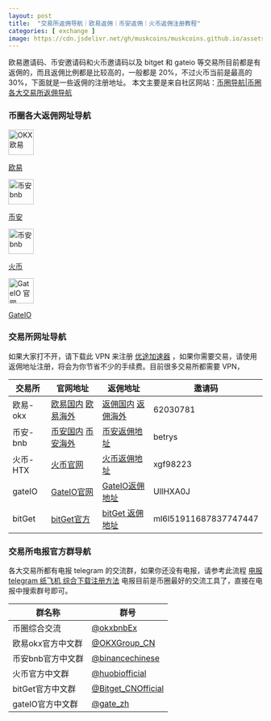 ```yaml
---
layout: post
title:  "交易所返佣导航｜欧易返佣｜币安返佣｜火币返佣注册教程"
categories: [ exchange ]
image: https://cdn.jsdelivr.net/gh/muskcoins/muskcoins.github.io/assets/images/fanyong-coins-index.webp
---
```

欧易邀请码、币安邀请码和火币邀请码以及 bitget 和 gateio 等交易所目前都是有返佣的，而且返佣比例都是比较高的，一般都是 20%，不过火币当前是最高的 30%，下面就是一些返佣的注册地址。
本文主要是来自社区网站：[币圈导航|币圈各大交易所返佣导航](https://tggsearch.github.io/docs/coins-index.html)

### 币圈各大返佣网址导航
<div class='icon-block-body-four'>
  <div class='icon-block-item'>
    <a href="/302.html?target=https://www.okx.com/join/62030781" target="_blank">
        <img src="https://cdn.jsdelivr.net/gh/tggsearch/tggSearch.github.io/assets/img/okx.png" alt="OKX 欧易" height=50px>
        <p>欧易</p>
    </a>
  </div>
   <div class='icon-block-item'>
    <a href="/302.html?target=https://accounts.binance.com/register?ref=betrys" target="_blank">
        <img src="https://cdn.jsdelivr.net/gh/tggsearch/tggSearch.github.io/assets/img/bnb.webp" alt="币安  bnb" height=50px>
        <p>币安</p>
    </a>
  </div>
     <div class='icon-block-item'>
    <a href="/302.html?target=https://www.htx.co.si/invite/zh-cn/1g?invite_code=xgf98223" target="_blank">
        <img src="https://cdn.jsdelivr.net/gh/tggsearch/tggSearch.github.io/assets/img/huobi.webp" alt="币安  bnb" height=50px>
        <p>火币</p>
    </a>
  </div>
   <div class='icon-block-item'>
    <a href="/302.html?target=https://www.gate.io/signup/UllHXA0J/ab10?ref_type=103" target="_blank">
        <img src="https://cdn.jsdelivr.net/gh/tggsearch/tggSearch.github.io/assets/img/gateio.png" alt="GateIO 官网" height=50px>
        <p>GateIO</p>
    </a>
  </div>
</div>

### 交易所网址导航
 
如果大家打不开，请下载此 VPN 来注册 [优途加速器](/302.html?target=http://www.youtujsq1.net/share.html?pid=2254819) ，如果你需要交易，请使用返佣地址注册，将会为你节省不少的手续费。目前很多交易所都需要 VPN，

|  交易所   | 官网地址  | 返佣地址  | 邀请码 |
|  ----  | ----  | ----  | ----  |
| 欧易-okx  | [欧易国内](/302.html?target=https://www.mnftinqq.com/62030781)  [欧易海外](/302.html?target=https://www.okx.com/join/62030781) | [返佣国内](/302.html?target=https://www.mnftinqq.com/62030781) [返佣海外](/302.html?target=https://www.okx.com/join/62030781)  | 62030781 |
| 币安-bnb | [币安国内](/302.html?target=https://www.suitechsui.us/join?ref=betrys) [币安海外](/302.html?target=https://accounts.binance.com/register?ref=betrys) | [币安返佣地址](/302.html?target=https://accounts.binance.com/register?ref=betrys)  | betrys |
| 火币-HTX | [火币官网](/302.html?target=https://www.htx.co.si/invite/zh-cn/1g?invite_code=xgf98223) | [火币返佣地址](/302.html?target=https://www.htx.co.si/invite/zh-cn/1g?invite_code=xgf98223)  | xgf98223 |
| gateIO | [GateIO官网](/302.html?target=https://www.gate.io/signup/UllHXA0J/ab10?ref_type=103) | [GateIO返佣地址](/302.html?target=https://www.gate.io/signup/UllHXA0J/ab10?ref_type=103)  | UllHXA0J |
| bitGet | [bitGet官方](/302.html?target=https://partner.bitget.com/bg/ml6l51911687837747447) | [bitGet 返佣地址](/302.html?target=https://partner.bitget.com/bg/ml6l51911687837747447)  | ml6l51911687837747447 |

### 交易所电报官方群导航

各大交易所都有电报 telegram 的交流群，如果你还没有电报，请参考此流程 [电报 telegram 纸飞机 综合下载注册方法](/302.html?target=https://tggsearch.github.io/docs/register.html) 电报目前是币圈最好的交流工具了，直接在电报中搜索群号即可。

|  群名称   | 群号 |
|  ----  | ----  |
| 币圈综合交流 | [@okxbnbEx](/302.html?target=https://t.me/okxbnbEx) |
| 欧易okx官方中文群 | [@OKXGroup_CN](/302.html?target=https://t.me/OKXGroup_CN) |
| 币安bnb官方中文群 | [@binancechinese](/302.html?target=https://t.me/binancechinese) |
| 火币官方中文群 | [@huobiofficial](/302.html?target=https://t.me/huobiofficial) |
| bitGet官方中文群 | [@Bitget_CNOfficial](/302.html?target=https://t.me/Bitget_CNOfficial) |
| gateIO官方中文群 | [@gate_zh](/302.html?target=https://t.me/gate_zh) |
